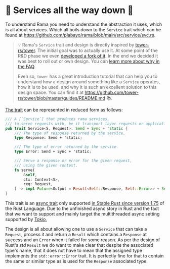 # 🗼 Services all the way down 🐢

To understand Rama you need to understand the abstraction it uses, which is all about services.
Which all boils down to the `Service` trait which can be found at
<https://github.com/plabayo/rama/blob/main/src/service/svc.rs>.

> 💡 Rama's `Service` trait and design is directly inspired by
> [tower-rs/tower](https://github.com/tower-rs/tower). The initial goal was to actually use
> it. At some point of the R&D phase we even [developed a fork of it](https://github.com/plabayo/tower-async).
> In the end we decided it was best to roll out or own design.
> You can [learn more about why in the FAQ](http://localhost:3000/faq.html#can-tower-be-used).
>
> Even so, `tower` has a great introduction tutorial that can help you to understand
> how a design around something like a `Service` operates, how it is to be used,
> and why it is such an excellent solution to this design space. You can find it
> at <https://github.com/tower-rs/tower/blob/master/guides/README.md> 📚.

[The trait](https://github.com/plabayo/rama/blob/main/src/service/svc.rs)
can be represented in reduced form as follows:

```rust
/// A [`Service`] that produces rama services,
/// to serve requests with, be it transport layer requests or application layer requests.
pub trait Service<S, Request>: Send + Sync + 'static {
    /// The type of response returned by the service.
    type Response: Send + 'static;

    /// The type of error returned by the service.
    type Error: Send + Sync + 'static;

    /// Serve a response or error for the given request,
    /// using the given context.
    fn serve(
        &self,
        ctx: Context<S>,
        req: Request,
    ) -> impl Future<Output = Result<Self::Response, Self::Error>> + Send + '_;
}
```

This trait is an [async trait](https://blog.rust-lang.org/2023/12/21/async-fn-rpit-in-traits.html) only supported
[in Stable Rust since version 1.75](https://blog.rust-lang.org/2023/12/28/Rust-1.75.0.html) of the Rust Language.
Due to the unfinished async story in Rust and the fact that we want to support and mainly
target the multithreaded async setting supported by [Tokio](https://tokio.rs/), 

The design is all about allowing one to use a `Service` that can take a `Request`,
process it and return a `Result` which contains a `Response` at success and an `Error` when it failed for some reason.
As per the design of Rust's _std_ `Result` we do want to make clear that despite the associated type's name,
that it does not have to mean that the assigned type implements the `std::error::Error` trait. It is perfectly fine
for that to contain the same or similar type as is used for the `Response` associated type.

